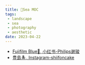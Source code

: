 ```yaml
---
title: 🌊Sea MOC
tags:
 - landscape
 - sea
 - photography
 - aesthetic
date: 2023-04-22
---
```


* [Fujifilm Blue🌊, 小红书-Philips谢骏](photography/aesthetic/Landscape/Sea/Fujifilm_Blue_by_小红书_Philips谢骏.md)
* [豊島🏝, Instagram-shiifoncake](photography/aesthetic/Landscape/Sea/豊島_Instagram_shiifoncake.md)